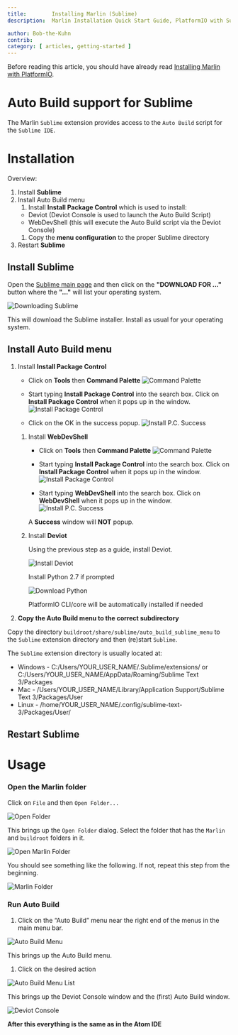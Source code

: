 ```yaml
---
title:        Installing Marlin (Sublime)
description:  Marlin Installation Quick Start Guide, PlatformIO with Sublime

author: Bob-the-Kuhn
contrib:
category: [ articles, getting-started ]
---
```


Before reading this article, you should have already read [Installing Marlin with PlatformIO](install_arduino.html).

# Auto Build support for Sublime

The Marlin `Sublime` extension provides access to the `Auto Build` script for the `Sublime IDE`.

# Installation

Overview:
1. Install **Sublime**
1. Install Auto Build menu
   1. Install **Install Package Control** which is used to install:
    - Deviot (Deviot Console is used to launch the Auto Build Script)
    - WebDevShell (this will execute the Auto Build script via the Deviot Console)
   1. Copy the **menu configuration** to the proper Sublime directory
1. Restart **Sublime**

## Install Sublime

Open the [Sublime main page](https://www.sublimetext.com/) and then click on the **"DOWNLOAD FOR ..."** button where the **"..."** will list your operating system.

![Downloading Sublime](/assets/images/basics/install_platformio_sublime/sublime_download.png)

This will download the Sublime installer. Install as usual for your operating system.

##  Install Auto Build menu

1. Install **Install Package Control**

      - Click on **Tools** then **Command Palette**
        ![Command Palette](/assets/images/basics/install_platformio_sublime/command_palette.png)

      - Start typing **Install Package Control** into the search box. Click on **Install Package Control** when it pops up in the window.
        ![Install Package Control](/assets/images/basics/install_platformio_sublime/install_package_control.png)

      - Click on the OK in the success popup.
        ![Install P.C. Success](/assets/images/basics/install_platformio_sublime/install_package_control_success.png)

    1. Install **WebDevShell**

       - Click on **Tools** then **Command Palette**
         ![Command Palette](/assets/images/basics/install_platformio_sublime/command_palette.png)

       - Start typing **Install Package Control** into the search box. Click on **Install Package Control** when it pops up in the window.
         ![Install Package Control](/assets/images/basics/install_platformio_sublime/install_package_control.png)

       - Start typing **WebDevShell** into the search box. Click on **WebDevShell** when it pops up in the window.
         ![Install P.C. Success](/assets/images/basics/install_platformio_sublime/install_webdevshell.png)

        A **Success** window will **NOT** popup.

    1. Install **Deviot**

       Using the previous step as a guide, install Deviot.

       ![Install Deviot](/assets/images/basics/install_platformio_sublime/install_deviot.png)

       Install Python 2.7 if prompted

       ![Download Python](/assets/images/basics/install_platformio_sublime/download_python.png)

       PlatformIO CLI/core will be automatically installed if needed

1. **Copy the Auto Build menu to the correct subdirectory**

  Copy the directory `buildroot/share/sublime/auto_build_sublime_menu` to the `Sublime` extension directory and then (re)start `Sublime`.

  The `Sublime` extension directory is usually located at:
  - Windows -          C:/Users/YOUR_USER_NAME/.Sublime/extensions/
      or
  C:/Users/YOUR_USER_NAME/AppData/Roaming/Sublime Text 3/Packages
  - Mac - /Users/YOUR_USER_NAME/Library/Application Support/Sublime Text 3/Packages/User
  - Linux - /home/YOUR_USER_NAME/.config/sublime-text-3/Packages/User/

## Restart Sublime

# Usage

### Open the Marlin folder

Click on `File` and then `Open Folder...`

![Open Folder](/assets/images/basics/install_platformio_sublime/open_folder.png)

This brings up the `Open Folder` dialog. Select the folder that has the `Marlin` and `buildroot` folders in it.

![Open Marlin Folder](/assets/images/basics/install_platformio_sublime/open_marlin_folder.png)

You should see something like the following. If not, repeat this step from the beginning.

![Marlin Folder](/assets/images/basics/install_platformio_sublime/marlin_folder.png)

### Run Auto Build

1. Click on the “Auto Build” menu near the right end of the menus in the main menu bar.

  ![Auto Build Menu](/assets/images/basics/install_platformio_sublime/auto_build_menu.png)

  This brings up the Auto Build menu.

1. Click on the desired action

  ![Auto Build Menu List](/assets/images/basics/install_platformio_sublime/auto_build_menu_list.png)

  This brings up the Deviot Console window and the (first) Auto Build window.

  ![Deviot Console](/assets/images/basics/install_platformio_sublime/deviot_console_resized.png)

**After this everything is the same as in the Atom IDE**
